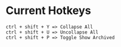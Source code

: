 # Current Hotkeys
```
ctrl + shift + Y => Collapse All
ctrl + shift + U => Uncollapse All
ctrl + shift + P => Toggle Show Archived
```
